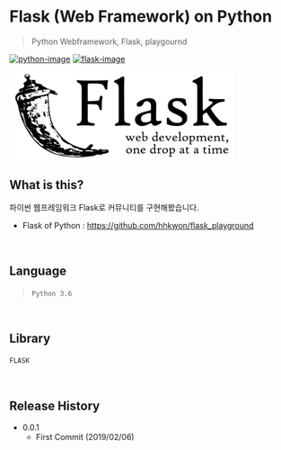 # Flask (Web Framework) on Python
> Python Webframework, Flask, playgournd 

[![python-image]][python-url] [![flask-image]][flask-url] 

<img src="flask.png" width="400"  width="300">

## What is this?

파이썬 웹프레임워크 Flask로 커뮤니티를 구현해봤습니다.

+ Flask of Python : https://github.com/hhkwon/flask_playground

<br />

## Language

> `Python 3.6`

<br />

## Library

```python
FLASK
```

<br />

## Release History

* 0.0.1
    * First Commit (2019/02/06)



<!-- Markdown link & img dfn's -->
<!-- https://shields.io/#/ -->
<!-- https://simpleicons.org/ -->
[flask-image]: https://img.shields.io/badge/flask-1.0.2-lightgrey.svg?style=flat-square&logo=flask
[flask-url]: http://flask.pocoo.org/
[r-image]: https://img.shields.io/badge/R-3.5.0-brightgreen.svg?style=flat-square
[r-url]: https://cran.r-project.org/bin/windows/base/
[python-image]: https://img.shields.io/badge/python-3.6-yellow.svg?style=flat-square&logo=python
[python-url]: https://www.python.org/
[aws-image]: https://img.shields.io/badge/aws-pass-orange.svg?style=flat-square
[aws-url]: https://aws.amazon.com/

